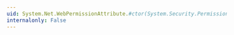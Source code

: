 ```yaml
---
uid: System.Net.WebPermissionAttribute.#ctor(System.Security.Permissions.SecurityAction)
internalonly: False
---
```

